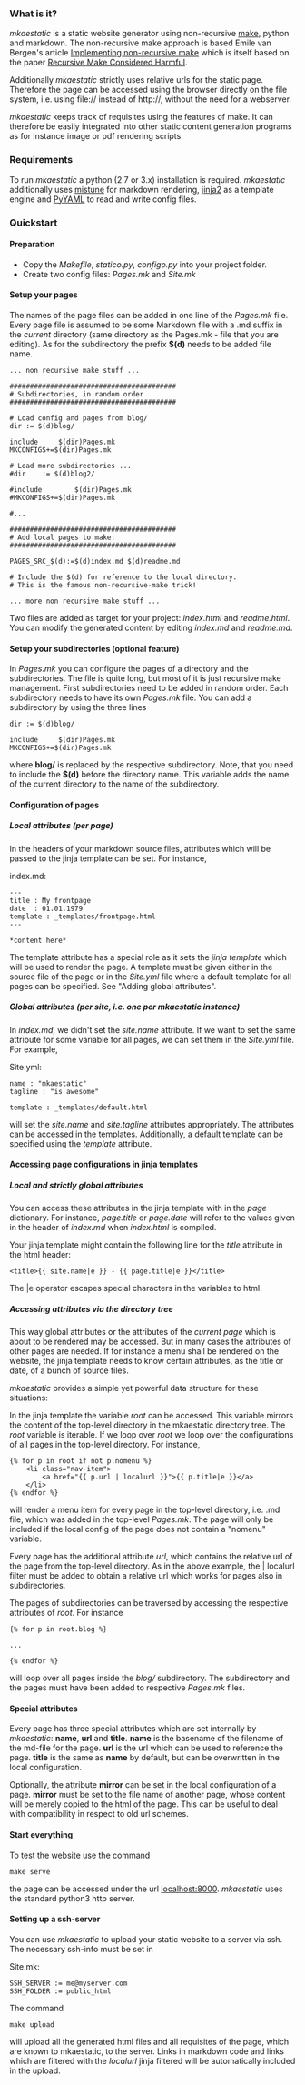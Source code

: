 
### What is it?

*mkaestatic* is a static website generator using non-recursive [make](//www.gnu.org/software/make/), python and markdown. The non-recursive make approach is based Emile van Bergen's article [Implementing non-recursive make](//evbergen.home.xs4all.nl/nonrecursive-make.html) which is itself based on the paper [Recursive Make Considered Harmful](//aegis.sourceforge.net/auug97.pdf).

Additionally *mkaestatic* strictly uses relative urls for the static page. Therefore the page can be accessed using the browser directly on the file system, i.e. using file:// instead of http://, without the need for a webserver.

*mkaestatic* keeps track of requisites using the features of make. It can therefore be easily integrated into other static content generation programs as for instance image or pdf rendering scripts.

### Requirements

To run *mkaestatic* a python (2.7 or 3.x) installation is required. *mkaestatic* additionally uses [mistune](//github.com/lepture/mistune) for markdown rendering, [jinja2](//jinja.pocoo.org/docs/dev/) as a template engine and [PyYAML](//pyyaml.org/) to read and write config files. 

### Quickstart

#### Preparation

- Copy the *Makefile*, *statico.py*, *configo.py* into your project folder.
- Create two config files: *Pages.mk* and *Site.mk*

#### Setup your pages

The names of the page files can be added in one line of the *Pages.mk* file. Every page file is assumed to be some Markdown file with a .md suffix in the *current* directory (same directory as the Pages.mk - file that you are editing). As for the subdirectory the prefix **$(d)** needs to be added file name. 

    ... non recursive make stuff ...

    #########################################
    # Subdirectories, in random order
    #########################################

    # Load config and pages from blog/
    dir	:= $(d)blog/

    include		$(dir)Pages.mk
    MKCONFIGS+=$(dir)Pages.mk

    # Load more subdirectories ...
    #dir	:= $(d)blog2/

    #include		$(dir)Pages.mk
    #MKCONFIGS+=$(dir)Pages.mk

    #...

    #########################################
    # Add local pages to make:
    #########################################

    PAGES_SRC_$(d):=$(d)index.md $(d)readme.md

    # Include the $(d) for reference to the local directory.
    # This is the famous non-recursive-make trick!

    ... more non recursive make stuff ...

Two files are added as target for your project: *index.html* and *readme.html*.
You can modify the generated content by editing *index.md* and *readme.md*.

#### Setup your subdirectories (optional feature)

In *Pages.mk* you can configure the pages of a directory and the subdirectories. The file is quite long, but most of it is just recursive make management. 
First subdirectories need to be added in random order. Each subdirectory needs to have its own *Pages.mk* file. You can add a subdirectory by using the three lines

    dir	:= $(d)blog/

    include		$(dir)Pages.mk
    MKCONFIGS+=$(dir)Pages.mk

where **blog/** is replaced by the respective subdirectory. Note, that you need to include the **$(d)** before the directory name. This variable adds the name of the current directory to the 
name of the subdirectory.

#### Configuration of pages

##### Local attributes (per page)

In the headers of your markdown source files, attributes which will be passed to the jinja template can be set. For instance, 

index.md:

    ---
    title : My frontpage
    date  : 01.01.1979
    template : _templates/frontpage.html
    ---

    *content here* 

The template attribute has a special role as it sets the *jinja template* which will be used to render the page. A template must be given either in the source file of the page or in the *Site.yml* file where a default template for all pages can be specified. See "Adding global attributes".

##### Global attributes (per site, i.e. one per mkaestatic instance)

In *index.md*, we didn't set the *site.name* attribute. If we want to set the same attribute for some variable for all pages, we can set them in the *Site.yml* file. For example,

Site.yml:

    name : "mkaestatic"
    tagline : "is awesome"

    template : _templates/default.html

will set the *site.name* and *site.tagline* attributes appropriately. The attributes can be accessed in the templates. Additionally, a default template can be specified using the *template* attribute.

#### Accessing page configurations in jinja templates

##### Local and strictly global attributes

You can access these attributes in the jinja template with in the *page* dictionary. For instance, *page.title* or *page.date* will refer to the values given in the header of *index.md* when *index.html* is compiled.

Your jinja template might contain the following line for the *title* attribute in the html header:

    <title>{{ site.name|e }} - {{ page.title|e }}</title>

The |e operator escapes special characters in the variables to html. 

##### Accessing attributes via the directory tree

This way global attributes or the attributes of the *current page* which is about to be rendered may be accessed. 
But in many cases the attributes of other pages are needed. If for instance a menu shall be rendered on the website, the jinja template needs to know certain attributes, as the title or date, of a bunch of source files. 

*mkaestatic* provides a simple yet powerful data structure for these situations:

In the jinja template the variable *root* can be accessed. This variable mirrors the content of the top-level directory in the mkaestatic directory tree. The *root* variable is iterable. If we loop over *root* we loop over the configurations of all pages in the top-level directory. For instance, 

    {% for p in root if not p.nomenu %}
        <li class="nav-item">
            <a href="{{ p.url | localurl }}">{{ p.title|e }}</a>
        </li>
    {% endfor %}

will render a menu item for every page in the top-level directory, i.e. .md file, which was added in the top-level *Pages.mk*. The page will only be included if the local config of the page does not contain a "nomenu" variable. 

Every page has the additional attribute *url*, which contains the relative url of the page from the top-level directory. As in the above example, the | localurl filter must be added to obtain a relative url which works for pages also in subdirectories. 

The pages of subdirectories can be traversed by accessing the respective attributes of *root*. For instance

    {% for p in root.blog %}

    ...

    {% endfor %}

will loop over all pages inside the *blog/* subdirectory. The subdirectory and the pages must have been added to respective *Pages.mk* files.

#### Special attributes

Every page has three special attributes which are set internally by *mkaestatic*: **name**, **url** and **title**. **name** is the basename of the filename of the md-file for the page. **url** is the url which can be used to reference the page. **title** is the same as **name** by default, but can be overwritten in the local configuration.

Optionally, the attribute **mirror** can be set in the local configuration of a page. **mirror** must be set to the file name of another page, whose content will be merely copied to the html of the page. This can be useful to deal with compatibility in respect to old url schemes.

#### Start everything

To test the website use the command 

    make serve

the page can be accessed under the url [localhost:8000](//localhost:8000). *mkaestatic* uses the standard python3 http server.

#### Setting up a ssh-server

You can use *mkaestatic* to upload your static website to a server via ssh. The necessary ssh-info must be set in 

Site.mk:

    SSH_SERVER := me@myserver.com
    SSH_FOLDER := public_html

The command 

    make upload

will upload all the generated html files and all requisites of the page, which are known to mkaestatic, to the server. Links in markdown code and links which are filtered with the *localurl* jinja filtered will be automatically included in the upload. 
